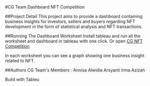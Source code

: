 #CG Team Dashboard NFT Competition

##Project Detail
This project aims to provide a dashboard containing business insights for investors, sellers and buyers regarding NFT development in the form of statistical analysis and NFT transactions.

##Running The Dashboard Worksheet
Install tableau and run all the worksheet and dashboard in tableau with one click.
Or open [CG NFT Competition](https://prod-apsoutheast-a.online.tableau.com/#/site/arsya/workbooks/123615?:origin=card_share_link)

In each worksheet you can see a graph showing one business insight related to NFT.

##Authors
CG Team's Members :
	Annisa Alwidia Arsyanti
	Irma Azizah

Build with
Tableu
